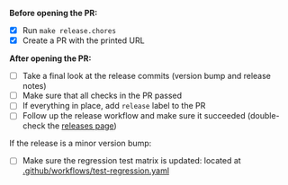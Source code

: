 **Before opening the PR:**

- [x] Run `make release.chores`
- [x] Create a PR with the printed URL

**After opening the PR:**

- [ ] Take a final look at the release commits (version bump and release notes)
- [ ] Make sure that all checks in the PR passed
- [ ] If everything in place, add `release` label to the PR
- [ ] Follow up the release workflow and make sure it succeeded (double-check the [releases page](https://github.com/camunda/camunda-platform-helm/releases))

If the release is a minor version bump:
- [ ] Make sure the regression test matrix is updated: located at [.github/workflows/test-regression.yaml](https://github.com/camunda/camunda-platform-helm/blob/main/.github/workflows/test-regression.yaml#L33-L36)
